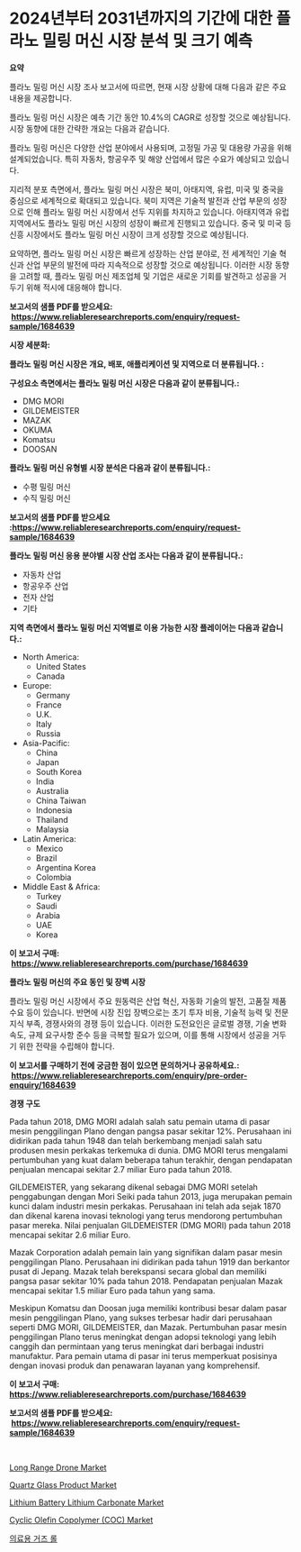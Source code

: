 <p><h1>2024년부터 2031년까지의 기간에 대한 플라노 밀링 머신 시장 분석 및 크기 예측</h1></p><p><strong>요약</strong></p>
<p><p>플라노 밀링 머신 시장 조사 보고서에 따르면, 현재 시장 상황에 대해 다음과 같은 주요 내용을 제공합니다. </p><p>플라노 밀링 머신 시장은 예측 기간 동안 10.4%의 CAGR로 성장할 것으로 예상됩니다. 시장 동향에 대한 간략한 개요는 다음과 같습니다. </p><p>플라노 밀링 머신은 다양한 산업 분야에서 사용되며, 고정밀 가공 및 대용량 가공을 위해 설계되었습니다. 특히 자동차, 항공우주 및 해양 산업에서 많은 수요가 예상되고 있습니다. </p><p>지리적 분포 측면에서, 플라노 밀링 머신 시장은 북미, 아태지역, 유럽, 미국 및 중국을 중심으로 세계적으로 확대되고 있습니다. 북미 지역은 기술적 발전과 산업 부문의 성장으로 인해 플라노 밀링 머신 시장에서 선두 지위를 차지하고 있습니다. 아태지역과 유럽 지역에서도 플라노 밀링 머신 시장의 성장이 빠르게 진행되고 있습니다. 중국 및 미국 등 신흥 시장에서도 플라노 밀링 머신 시장이 크게 성장할 것으로 예상됩니다. </p><p>요약하면, 플라노 밀링 머신 시장은 빠르게 성장하는 산업 분야로, 전 세계적인 기술 혁신과 산업 부문의 발전에 따라 지속적으로 성장할 것으로 예상됩니다. 이러한 시장 동향을 고려할 때, 플라노 밀링 머신 제조업체 및 기업은 새로운 기회를 발견하고 성공을 거두기 위해 적시에 대응해야 합니다.</p></p>
<p><strong>보고서의 샘플 PDF를 받으세요: &nbsp;<a href="https://www.reliableresearchreports.com/enquiry/request-sample/1684639">https://www.reliableresearchreports.com/enquiry/request-sample/1684639</a></strong></p>
<p><strong>시장 세분화:</strong></p>
<p><strong> 플라노 밀링 머신 시장은 개요, 배포, 애플리케이션 및 지역으로 더 분류됩니다. :</strong></p>
<p><strong>구성요소 측면에서는 플라노 밀링 머신 시장은 다음과 같이 분류됩니다.:</strong></p>
<p><ul><li>DMG MORI</li><li>GILDEMEISTER</li><li>MAZAK</li><li>OKUMA</li><li>Komatsu</li><li>DOOSAN</li></ul></p>
<p><strong> 플라노 밀링 머신 유형별 시장 분석은 다음과 같이 분류됩니다.:</strong></p>
<p><ul><li>수평 밀링 머신</li><li>수직 밀링 머신</li></ul></p>
<p><strong>보고서의 샘플 PDF를 받으세요 :<a href="https://www.reliableresearchreports.com/enquiry/request-sample/1684639">https://www.reliableresearchreports.com/enquiry/request-sample/1684639</a></strong></p>
<p><strong> 플라노 밀링 머신 응용 분야별 시장 산업 조사는 다음과 같이 분류됩니다.:</strong></p>
<p><ul><li>자동차 산업</li><li>항공우주 산업</li><li>전자 산업</li><li>기타</li></ul></p>
<p><strong>지역 측면에서 플라노 밀링 머신 지역별로 이용 가능한 시장 플레이어는 다음과 같습니다.:</strong></p>
<p><ul>
    <li>
        North America:
        <ul>
            <li>United States</li>
            <li>Canada</li>
        </ul>
    </li>
    <li>
        Europe:
        <ul>
            <li>Germany</li>
            <li>France</li>
            <li>U.K.</li>
            <li>Italy</li>
            <li>Russia</li>
        </ul>
    </li>
    <li>
        Asia-Pacific:
        <ul>
            <li>China</li>
            <li>Japan</li>
            <li>South Korea</li>
            <li>India</li>
            <li>Australia</li>
            <li>China Taiwan</li>
            <li>Indonesia</li>
            <li>Thailand</li>
            <li>Malaysia</li>
        </ul>
    </li>
    <li>
        Latin America:
        <ul>
            <li>Mexico</li>
            <li>Brazil</li>
            <li>Argentina Korea</li>
            <li>Colombia</li>
        </ul>
    </li>
    <li>
        Middle East & Africa:
        <ul>
            <li>Turkey</li>
            <li>Saudi</li>
            <li>Arabia</li>
            <li>UAE</li>
            <li>Korea</li>
        </ul>
    </li>
    </ul></p>
<p><strong>이 보고서 구매: &nbsp;<a href="https://www.reliableresearchreports.com/purchase/1684639">https://www.reliableresearchreports.com/purchase/1684639</a></strong></p>
<p><strong>플라노 밀링 머신의 주요 동인 및 장벽 시장</strong></p>
<p><p>플라노 밀링 머신 시장에서 주요 원동력은 산업 혁신, 자동화 기술의 발전, 고품질 제품 수요 등이 있습니다. 반면에 시장 진입 장벽으로는 초기 투자 비용, 기술적 능력 및 전문 지식 부족, 경쟁사와의 경쟁 등이 있습니다. 이러한 도전요인은 글로벌 경쟁, 기술 변화 속도, 규제 요구사항 준수 등을 극복할 필요가 있으며, 이를 통해 시장에서 성공을 거두기 위한 전략을 수립해야 합니다.</p></p>
<p><strong>이 보고서를 구매하기 전에 궁금한 점이 있으면 문의하거나 공유하세요.: &nbsp;<a href="https://www.reliableresearchreports.com/enquiry/pre-order-enquiry/1684639">https://www.reliableresearchreports.com/enquiry/pre-order-enquiry/1684639</a></strong></p>
<p><strong>경쟁 구도</strong></p>
<p><p>Pada tahun 2018, DMG MORI adalah salah satu pemain utama di pasar mesin penggilingan Plano dengan pangsa pasar sekitar 12%. Perusahaan ini didirikan pada tahun 1948 dan telah berkembang menjadi salah satu produsen mesin perkakas terkemuka di dunia. DMG MORI terus mengalami pertumbuhan yang kuat dalam beberapa tahun terakhir, dengan pendapatan penjualan mencapai sekitar 2.7 miliar Euro pada tahun 2018.</p><p>GILDEMEISTER, yang sekarang dikenal sebagai DMG MORI setelah penggabungan dengan Mori Seiki pada tahun 2013, juga merupakan pemain kunci dalam industri mesin perkakas. Perusahaan ini telah ada sejak 1870 dan dikenal karena inovasi teknologi yang terus mendorong pertumbuhan pasar mereka. Nilai penjualan GILDEMEISTER (DMG MORI) pada tahun 2018 mencapai sekitar 2.6 miliar Euro.</p><p>Mazak Corporation adalah pemain lain yang signifikan dalam pasar mesin penggilingan Plano. Perusahaan ini didirikan pada tahun 1919 dan berkantor pusat di Jepang. Mazak telah berekspansi secara global dan memiliki pangsa pasar sekitar 10% pada tahun 2018. Pendapatan penjualan Mazak mencapai sekitar 1.5 miliar Euro pada tahun yang sama.</p><p>Meskipun Komatsu dan Doosan juga memiliki kontribusi besar dalam pasar mesin penggilingan Plano, yang sukses terbesar hadir dari perusahaan seperti DMG MORI, GILDEMEISTER, dan Mazak. Pertumbuhan pasar mesin penggilingan Plano terus meningkat dengan adopsi teknologi yang lebih canggih dan permintaan yang terus meningkat dari berbagai industri manufaktur. Para pemain utama di pasar ini terus memperkuat posisinya dengan inovasi produk dan penawaran layanan yang komprehensif.</p></p>
<p><strong>이 보고서 구매: &nbsp; <a href="https://www.reliableresearchreports.com/purchase/1684639">https://www.reliableresearchreports.com/purchase/1684639</a></strong></p>
<p><strong>보고서의 샘플 PDF를 받으세요: &nbsp;<a href="https://www.reliableresearchreports.com/enquiry/request-sample/1684639">https://www.reliableresearchreports.com/enquiry/request-sample/1684639</a></strong><strong></strong></p>
<p>&nbsp;</p>
<p><p><a href="https://view.publitas.com/reportprime-1/long-range-drone-market-offer-valuable-insights-into-market-size-market-share-market-trends-and-projections-spanning-from-2024-to-2031/">Long Range Drone Market</a></p><p><a href="https://github.com/WillieWoodard/Market-Research-Report-List-3/blob/main/quartz-glass-product-market.md">Quartz Glass Product Market</a></p><p><a href="https://ivy-potential-64b.notion.site/Lithium-Battery-Lithium-Carbonate-Market-Growth-Market-Trends-COVID-19-Impact-and-Forecasts-for-p-0e6c6f4539a7431d8b4aa075ebf95cb8">Lithium Battery Lithium Carbonate Market</a></p><p><a href="https://github.com/marloy8/Market-Research-Report-List-3/blob/main/cyclic-olefin-copolymer-coc-market.md">Cyclic Olefin Copolymer (COC) Market</a></p><p><a href="https://github.com/vseigx30c9a1j/Market-Research-Report-List-1/blob/main/9282031194245.md">의료용 거즈 롤</a></p></p>